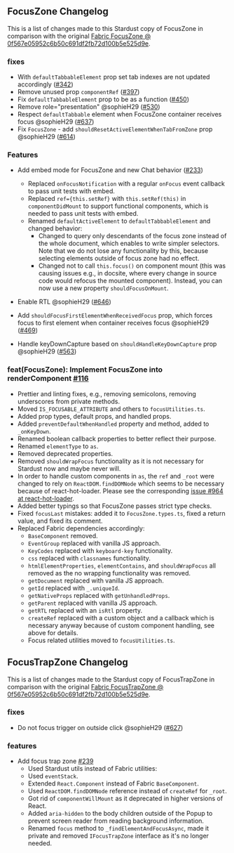 ## FocusZone Changelog

This is a list of changes made to this Stardust copy of FocusZone in comparison with the original [Fabric FocusZone @ 0f567e05952c6b50c691df2fb72d100b5e525d9e](https://github.com/OfficeDev/office-ui-fabric-react/blob/0f567e05952c6b50c691df2fb72d100b5e525d9e/packages/office-ui-fabric-react/src/components/FocusZone/FocusZone.tsx).

### fixes
- With `defaultTabbableElement` prop set tab indexes are not updated accordingly ([#342](https://github.com/stardust-ui/react/pull/342))
- Remove unused prop `componentRef` ([#397](https://github.com/stardust-ui/react/pull/397))
- Fix `defaultTabbableElement` prop to be as a function ([#450](https://github.com/stardust-ui/react/pull/450))
- Remove role="presentation" @sophieH29 ([#530](https://github.com/stardust-ui/react/pull/530))
- Respect `defaultTabbable` element when FocusZone container receives focus @sophieH29 ([#637](https://github.com/stardust-ui/react/pull/637))
- Fix `FocusZone` - add `shouldResetActiveElementWhenTabFromZone` prop @sophieH29 ([#614](https://github.com/stardust-ui/react/pull/614))

### Features
- Add embed mode for FocusZone and new Chat behavior ([#233](https://github.com/stardust-ui/react/pull/233))
    - Replaced `onFocusNotification` with a regular `onFocus` event callback to pass unit tests with embed.
    - Replaced `ref={this.setRef}` with `this.setRef(this)` in `componentDidMount` to support functional components, which is needed to pass unit tests with embed.
    - Renamed `defaultActiveElement` to `defaultTabbableElement` and changed behavior:
        - Changed to query only descendants of the focus zone instead of the whole document, which enables to write simpler selectors. Note that we do not lose any functionality by this, because selecting elements outside of focus zone had no effect.
        - Changed not to call `this.focus()` on component mount (this was causing issues e.g., in docsite, where every change in source code would refocus the mounted component). Instead, you can now use a new property `shouldFocusOnMount`.
- Enable RTL @sophieH29 ([#646](https://github.com/stardust-ui/react/pull/646))

- Add `shouldFocusFirstElementWhenReceivedFocus` prop, which forces focus to first element when container receives focus @sophieH29 ([#469](https://github.com/stardust-ui/react/pull/469))
- Handle keyDownCapture based on `shouldHandleKeyDownCapture` prop @sophieH29 ([#563](https://github.com/stardust-ui/react/pull/563)) 

### feat(FocusZone): Implement FocusZone into renderComponent [#116](https://github.com/stardust-ui/react/pull/116)
- Prettier and linting fixes, e.g., removing semicolons, removing underscores from private methods.
- Moved `IS_FOCUSABLE_ATTRIBUTE` and others to `focusUtilities.ts`.
- Added prop types, default props, and handled props.
- Added `preventDefaultWhenHandled` property and method, added to `_onKeyDown`.
- Renamed boolean callback properties to better reflect their purpose.
- Renamed `elementType` to `as`.
- Removed deprecated properties.
- Removed `shouldWrapFocus` functionality as it is not necessary for Stardust now and maybe never will.
- In order to handle custom components in `as`, the `ref` and `_root` were changed to rely on `ReactDOM.findDOMNode` which seems to be necessary because of react-hot-loader. Please see the corresponding [issue #964 at react-hot-loader](https://github.com/gaearon/react-hot-loader/issues/964).
- Added better typings so that FocusZone passes strict type checks.
- Fixed `focusLast` mistakes: added it to `FocusZone.types.ts`, fixed a return value, and fixed its comment.
- Replaced Fabric dependencies accordingly:
    - `BaseComponent` removed.
    - `EventGroup` replaced with vanilla JS approach.
    - `KeyCodes` replaced with `keyboard-key` functionality.
    - `css` replaced with `classnames` functionality.
    - `htmlElementProperties`, `elementContains`, and `shouldWrapFocus` all removed as the no wrapping functionality was removed.
    - `getDocument` replaced with vanilla JS approach.
    - `getId` replaced with `_.uniqueId`.
    - `getNativeProps` replaced with `getUnhandledProps`.
    - `getParent` replaced with vanilla JS approach.
    - `getRTL` replaced with an `isRtl` property.
    - `createRef` replaced with a custom object and a callback which is necessary anyway because of custom component handling, see above for details.
    - Focus related utilities moved to `focusUtilities.ts`.

## FocusTrapZone Changelog

This is a list of changes made to the Stardust copy of FocusTrapZone in comparison with the original [Fabric FocusTrapZone @ 0f567e05952c6b50c691df2fb72d100b5e525d9e](https://github.com/OfficeDev/office-ui-fabric-react/blob/0f567e05952c6b50c691df2fb72d100b5e525d9e/packages/office-ui-fabric-react/src/components/FocusTrapZone/FocusTrapZone.tsx).

### fixes
- Do not focus trigger on outside click @sophieH29 ([#627](https://github.com/stardust-ui/react/pull/627))

### features
- Add focus trap zone [#239](https://github.com/stardust-ui/react/pull/239)
    - Used Stardust utils instead of Fabric utilities:
    - Used `eventStack`.
    - Extended `React.Component` instead of Fabric `BaseComponent`.
    - Used `ReactDOM.findDOMNode` reference instead of `createRef` for `_root`.
    - Got rid of `componentWillMount` as it deprecated in higher versions of React.
    - Added `aria-hidden` to the body children outside of the Popup to prevent screen reader from reading background information.
    - Renamed `focus` method to `_findElementAndFocusAsync`, made it private and removed `IFocusTrapZone` interface as it's no longer needed.